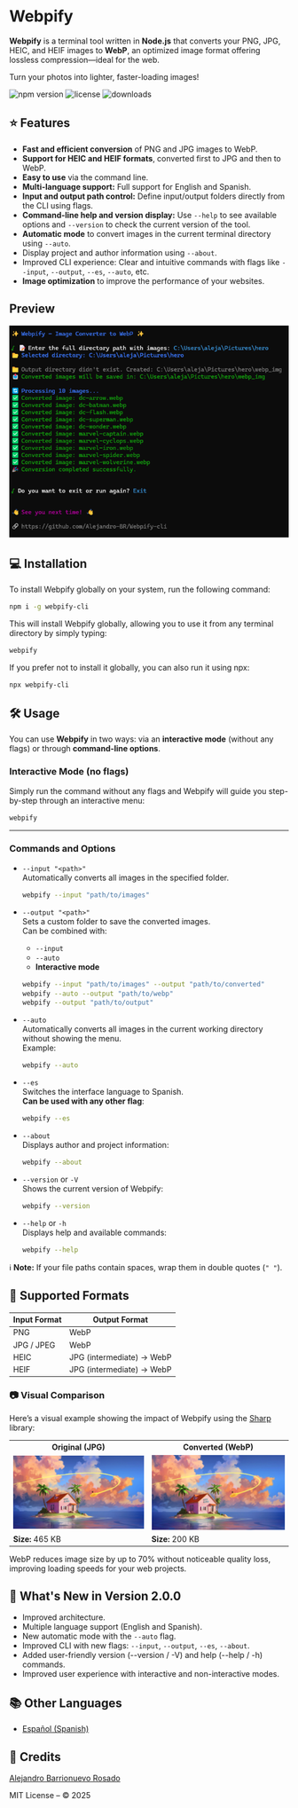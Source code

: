 # Webpify

**Webpify** is a terminal tool written in **Node.js** that converts your PNG, JPG, HEIC, and HEIF images to **WebP**, an optimized image format offering lossless compression—ideal for the web.

Turn your photos into lighter, faster-loading images!

![npm version](https://img.shields.io/npm/v/webpify-cli)
![license](https://img.shields.io/npm/l/webpify-cli)
![downloads](https://img.shields.io/npm/dt/webpify-cli)


## ⭐ Features

- **Fast and efficient conversion** of PNG and JPG images to WebP.
- **Support for HEIC and HEIF formats**, converted first to JPG and then to WebP.
- **Easy to use** via the command line.
- **Multi-language support:** Full support for English and Spanish.
- **Input and output path control:** Define input/output folders directly from the CLI using flags.
- **Command-line help and version display:** Use `--help` to see available options and `--version` to check the current version of the tool.
- **Automatic mode** to convert images in the current terminal directory using `--auto`.
- Display project and author information using `--about`.
- Improved CLI experience: Clear and intuitive commands with flags like `--input`, `--output`, `--es`, `--auto`, etc.
- **Image optimization** to improve the performance of your websites.

## Preview

![Home](/doc/img/img.png)


## 💻 Installation


To install Webpify globally on your system, run the following command:


```bash
npm i -g webpify-cli
```

This will install Webpify globally, allowing you to use it from any terminal directory by simply typing:


```bash
webpify
```

If you prefer not to install it globally, you can also run it using npx:


```bash
npx webpify-cli
```

## 🛠️ Usage

You can use **Webpify** in two ways: via an **interactive mode** (without any flags) or through **command-line options**.

### Interactive Mode (no flags)

Simply run the command without any flags and Webpify will guide you step-by-step through an interactive menu:

```bash
webpify
```

---

### Commands and Options

- `--input "<path>"`  
  Automatically converts all images in the specified folder.  
  ```bash
  webpify --input "path/to/images"
  ```

- `--output "<path>"`  
  Sets a custom folder to save the converted images.  
  Can be combined with:
  - `--input`  
  - `--auto`  
  - **Interactive mode**
  ```bash
  webpify --input "path/to/images" --output "path/to/converted"
  webpify --auto --output "path/to/webp"
  webpify --output "path/to/output"
  ```

- `--auto`  
  Automatically converts all images in the current working directory without showing the menu.  
  Example:
  ```bash
  webpify --auto
  ```

- `--es`  
  Switches the interface language to Spanish.  
  **Can be used with any other flag**:
  ```bash
  webpify --es
  ```

- `--about`  
  Displays author and project information:
  ```bash
  webpify --about
  ```

- `--version` or `-V`  
  Shows the current version of Webpify:
  ```bash
  webpify --version
  ```

- `--help` or `-h`  
  Displays help and available commands:
  ```bash
  webpify --help
  ```


ℹ️ **Note:** If your file paths contain spaces, wrap them in double quotes (`" "`).


## 📁 Supported Formats

| Input Format | Output Format      |
|--------------|--------------------|
| PNG          | WebP               |
| JPG / JPEG   | WebP               |
| HEIC         | JPG (intermediate) → WebP |
| HEIF         | JPG (intermediate) → WebP |

### 📷 Visual Comparison

Here’s a visual example showing the impact of Webpify using the [Sharp](https://github.com/lovell/sharp) library:

<table>
  <tr>
    <th>Original (JPG)</th>
    <th>Converted (WebP)</th>
  </tr>
  <tr>
    <td><img src="./doc/img/demo.jpg" width="300" alt="Original JPG"></td>
    <td><img src="./doc/img/demo.webp" width="300" alt="WebP version"></td>
  </tr>
  <tr>
    <td><b>Size:</b> 465 KB</td>
    <td><b>Size:</b> 200 KB</td>
  </tr>
</table>

WebP reduces image size by up to 70% without noticeable quality loss, improving loading speeds for your web projects.

## 🚀 What's New in Version 2.0.0

- Improved architecture.
- Multiple language support (English and Spanish).
- New automatic mode with the `--auto` flag.
- Improved CLI with new flags: `--input`, `--output`, `--es`, `--about`.
- Added user-friendly version (--version / -V) and help (--help / -h) commands.
- Improved user experience with interactive and non-interactive modes.

## 📚 Other Languages

- [Español (Spanish)](https://github.com/Alejandro-BR/Webpify-cli/blob/main/doc/README.es.md)

## 🙌 Credits


[Alejandro Barrionuevo Rosado](https://github.com/Alejandro-BR)

MIT License – © 2025
